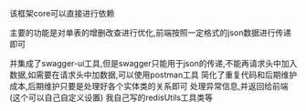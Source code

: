 该框架core可以直接进行依赖

主要的功能是对单表的增删改查进行优化,前端按照一定格式的json数据进行传递即可

并集成了swagger-ui工具,但是swagger只能用于json的传递,不能再请求头中加入数据,如需要在请求头中加数据,可以使用postman工具
简化了重复代码和后期维护成本,后期维护只要是处理好各个实体类的关系即可
处理异常信息,并返回给前端(这个可以自己自定义设置)
我自己写的redisUtils工具类等

